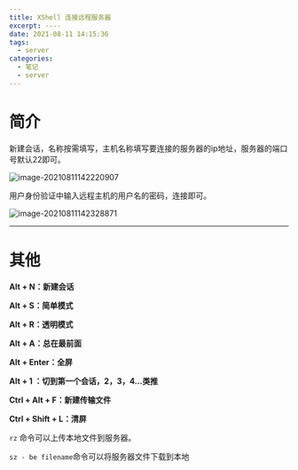 ```yaml
---
title: XShell 连接远程服务器
excerpt: ----
date: 2021-08-11 14:15:36
tags:
  -	server
categories:
  -	笔记
  -	server
---
```




# 简介

新建会话，名称按需填写，主机名称填写要连接的服务器的ip地址，服务器的端口号默认22即可。

![image-20210811142220907](https://gitee.com/xiubenwu/xiubenwu-images/raw/master/img/20210811XShell1.png)



用户身份验证中输入远程主机的用户名的密码，连接即可。

![image-20210811142328871](https://gitee.com/xiubenwu/xiubenwu-images/raw/master/img/20210811XShell2.png)



***



# 其他

**Alt + N：新建会话**

**Alt + S：简单模式**

**Alt + R：透明模式**

**Alt + A：总在最前面**

**Alt + Enter：全屏**

**Alt + 1 ：切到第一个会话，2，3，4…类推**

**Ctrl + Alt + F：新建传输文件**

**Ctrl + Shift + L：清屏**

`rz` 命令可以上传本地文件到服务器。

`sz - be filename`命令可以将服务器文件下载到本地

